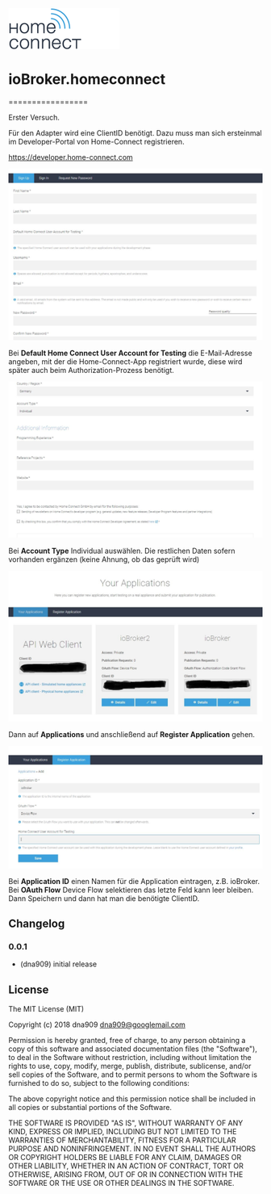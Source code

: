 ![Logo](admin/homeconnect.png)
# ioBroker.homeconnect
=================

Erster Versuch. 

Für den Adapter wird eine ClientID benötigt. Dazu muss man sich ersteinmal im Developer-Portal von Home-Connect registrieren.

https://developer.home-connect.com

![Screenshot](img/registrierung1.JPG)

Bei **Default Home Connect User Account for Testing** die E-Mail-Adresse angeben, mit der die Home-Connect-App
registriert wurde, diese wird später auch beim Authorization-Prozess benötigt.

![Screenshot](img/registrierung2.JPG)

Bei **Account Type** Individual auswählen. Die restlichen Daten sofern vorhanden ergänzen (keine Ahnung, ob das geprüft wird)

![Screenshot](img/application1.JPG)

Dann auf **Applications** und anschließend auf **Register Application** gehen.

![Screenshot](img/application2.JPG)

Bei **Application ID** einen Namen für die Application eintragen, z.B. ioBroker. Bei **OAuth Flow** Device Flow selektieren das 
letzte Feld kann leer bleiben. Dann Speichern und dann hat man die benötigte ClientID.




## Changelog


### 0.0.1
* (dna909) initial release

## License
The MIT License (MIT)

Copyright (c) 2018 dna909 <dna909@googlemail.com>

Permission is hereby granted, free of charge, to any person obtaining a copy
of this software and associated documentation files (the "Software"), to deal
in the Software without restriction, including without limitation the rights
to use, copy, modify, merge, publish, distribute, sublicense, and/or sell
copies of the Software, and to permit persons to whom the Software is
furnished to do so, subject to the following conditions:

The above copyright notice and this permission notice shall be included in
all copies or substantial portions of the Software.

THE SOFTWARE IS PROVIDED "AS IS", WITHOUT WARRANTY OF ANY KIND, EXPRESS OR
IMPLIED, INCLUDING BUT NOT LIMITED TO THE WARRANTIES OF MERCHANTABILITY,
FITNESS FOR A PARTICULAR PURPOSE AND NONINFRINGEMENT. IN NO EVENT SHALL THE
AUTHORS OR COPYRIGHT HOLDERS BE LIABLE FOR ANY CLAIM, DAMAGES OR OTHER
LIABILITY, WHETHER IN AN ACTION OF CONTRACT, TORT OR OTHERWISE, ARISING FROM,
OUT OF OR IN CONNECTION WITH THE SOFTWARE OR THE USE OR OTHER DEALINGS IN
THE SOFTWARE.
